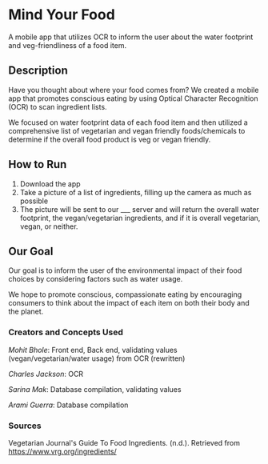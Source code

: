 # Mind Your Food 
A mobile app that utilizes OCR to inform the user about the water footprint and veg-friendliness of a food item.

## Description
Have you thought about where your food comes from? We created a mobile app that promotes conscious eating by using Optical Character Recognition (OCR) to scan ingredient lists. 

We focused on water footprint data of each food item and then utilized a comprehensive list of vegetarian and vegan friendly foods/chemicals to determine if the overall food product is veg or vegan friendly. 

## How to Run
1. Download the app
2. Take a picture of a list of ingredients, filling up the camera as much as possible
3. The picture will be sent to our ___ server and will return the overall water footprint, the vegan/vegetarian ingredients, and if it is overall vegetarian, vegan, or neither.

## Our Goal
Our goal is to inform the user of the environmental impact of their food choices by considering factors such as water usage. 

We hope to promote conscious, compassionate eating by encouraging consumers to think about the impact of each item on both their body and the planet.

### Creators and Concepts Used
<i>Mohit Bhole</i>: Front end, Back end, validating values (vegan/vegetarian/water usage) from OCR (rewritten)

<i>Charles Jackson</i>: OCR

<i>Sarina Mak</i>: Database compilation, validating values

<i>Arami Guerra</i>: Database compilation

### Sources
Vegetarian Journal's Guide To Food Ingredients. (n.d.). Retrieved from https://www.vrg.org/ingredients/



